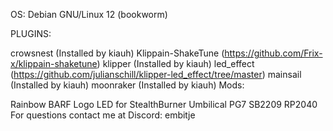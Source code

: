 OS: Debian GNU/Linux 12 (bookworm)

PLUGINS:

crowsnest (Installed by kiauh)
Klippain-ShakeTune (https://github.com/Frix-x/klippain-shaketune)
klipper (Installed by kiauh)
led_effect (https://github.com/julianschill/klipper-led_effect/tree/master)
mainsail (Installed by kiauh)
moonraker (Installed by kiauh)
Mods:

Rainbow BARF Logo LED for StealthBurner
Umbilical PG7
SB2209 RP2040
For questions contact me at Discord: embitje
